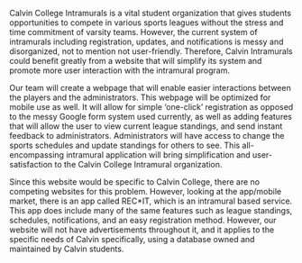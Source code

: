 Calvin College Intramurals is a vital student organization that gives students opportunities to compete in various sports leagues without the stress and time commitment of varsity teams. However, the current system of intramurals including registration, updates, and notifications is messy and disorganized, not to mention not user-friendly. Therefore, Calvin Intramurals could benefit greatly from a website that will simplify its system and promote more user interaction with the intramural program.

Our team will create a webpage that will enable easier interactions between the players and the administrators. This webpage will be optimized for mobile use as well. It will allow for simple ‘one-click’ registration as opposed to the messy Google form system used currently, as well as adding features that will allow the user to view current league standings, and send instant feedback to administrators. Administrators will have access to change the sports schedules and update standings for others to see. This all-encompassing intramural application will bring simplification and user-satisfaction to the Calvin College Intramural organization.

Since this website would be specific to Calvin College, there are no competing websites for this problem. However, looking at the app/mobile market, there is an app called REC*IT, which is an intramural based service. This app does include many of the same features such as league standings, schedules, notifications, and an easy registration method. However, our website will not have advertisements throughout it, and it applies to the specific needs of Calvin specifically, using a database owned and maintained by Calvin students.
